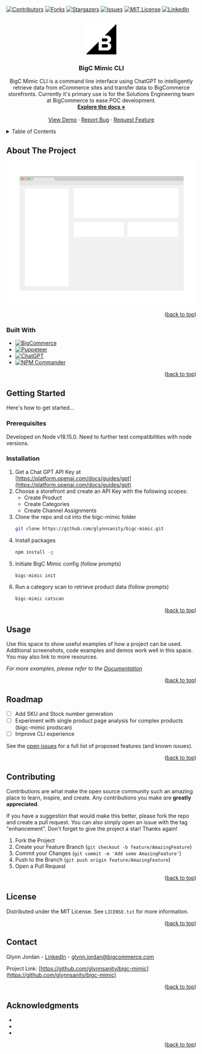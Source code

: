 <!-- Improved compatibility of back to top link: See: https://github.com/othneildrew/Best-README-Template/pull/73 -->
<a name="readme-top"></a>
<!--
*** Thanks for checking out the Best-README-Template. If you have a suggestion
*** that would make this better, please fork the repo and create a pull request
*** or simply open an issue with the tag "enhancement".
*** Don't forget to give the project a star!
*** Thanks again! Now go create something AMAZING! :D
-->



<!-- PROJECT SHIELDS -->
<!--
*** I'm using markdown "reference style" links for readability.
*** Reference links are enclosed in brackets [ ] instead of parentheses ( ).
*** See the bottom of this document for the declaration of the reference variables
*** for contributors-url, forks-url, etc. This is an optional, concise syntax you may use.
*** https://www.markdownguide.org/basic-syntax/#reference-style-links
-->
[![Contributors][contributors-shield]][contributors-url]
[![Forks][forks-shield]][forks-url]
[![Stargazers][stars-shield]][stars-url]
[![Issues][issues-shield]][issues-url]
[![MIT License][license-shield]][license-url]
[![LinkedIn][linkedin-shield]][linkedin-url]



<!-- PROJECT LOGO -->
<br />
<div align="center">
  <a href="https://github.com/glynnsanity/bigc-mimic">
    <img src="images/logo.png" alt="Logo" width="80" height="80">
  </a>

<h3 align="center">BigC Mimic CLI</h3>

  <p align="center">
    BigC Mimic CLI is a command line interface using ChatGPT to intelligently retrieve data from eCommerce sites and transfer data to BigCommerce storefronts. Currently it's primary use is for the Solutions Engineering team at BigCommerce to ease POC development.
    <br />
    <a href="https://github.com/glynnsanity/bigc-mimic"><strong>Explore the docs »</strong></a>
    <br />
    <br />
    <a href="https://github.com/glynnsanity/bigc-mimic">View Demo</a>
    ·
    <a href="https://github.com/glynnsanity/bigc-mimic/issues">Report Bug</a>
    ·
    <a href="https://github.com/glynnsanity/bigc-mimic/issues">Request Feature</a>
  </p>
</div>



<!-- TABLE OF CONTENTS -->
<details>
  <summary>Table of Contents</summary>
  <ol>
    <li>
      <a href="#about-the-project">About The Project</a>
      <ul>
        <li><a href="#built-with">Built With</a></li>
      </ul>
    </li>
    <li>
      <a href="#getting-started">Getting Started</a>
      <ul>
        <li><a href="#prerequisites">Prerequisites</a></li>
        <li><a href="#installation">Installation</a></li>
      </ul>
    </li>
    <li><a href="#usage">Usage</a></li>
    <li><a href="#roadmap">Roadmap</a></li>
    <li><a href="#contributing">Contributing</a></li>
    <li><a href="#license">License</a></li>
    <li><a href="#contact">Contact</a></li>
    <li><a href="#acknowledgments">Acknowledgments</a></li>
  </ol>
</details>



<!-- ABOUT THE PROJECT -->
## About The Project

[![Product Name Screen Shot][product-screenshot]](https://example.com)

<p align="right">(<a href="#readme-top">back to top</a>)</p>



### Built With

* [![BigCommerce]](https://developer.bigcommerce.com/)
* [![Puppeteer]](https://pptr.dev/)
* [![ChatGPT]](https://platform.openai.com/docs/guides/gpt)
* [![NPM Commander]](https://www.npmjs.com/package/commander)


<p align="right">(<a href="#readme-top">back to top</a>)</p>



<!-- GETTING STARTED -->
## Getting Started

Here's how to get started...

### Prerequisites

Developed on Node v18.15.0. Need to further test compatibilities with node versions.

### Installation

1. Get a Chat GPT API Key at [https://platform.openai.com/docs/guides/gpt](https://platform.openai.com/docs/guides/gpt)
2. Choose a storefront and create an API Key with the following scopes:
    - Create Product
    - Create Categories
    - Create Channel Assignments
3. Clone the repo and cd into the bigc-mimic folder
   ```sh
   git clone https://github.com/glynnsanity/bigc-mimic.git
   ```
4. Install packages
   ```sh
   npm install -g
   ```
5. Initiate BigC Mimic config (follow prompts)
   ```sh
   bigc-mimic init
   ```
6. Run a category scan to retrieve product data (follow prompts)
   ```sh
   bigc-mimic catscan
   ```

<p align="right">(<a href="#readme-top">back to top</a>)</p>



<!-- USAGE EXAMPLES -->
## Usage

Use this space to show useful examples of how a project can be used. Additional screenshots, code examples and demos work well in this space. You may also link to more resources.

_For more examples, please refer to the [Documentation](https://example.com)_

<p align="right">(<a href="#readme-top">back to top</a>)</p>



<!-- ROADMAP -->
## Roadmap

- [ ] Add SKU and Stock number generation
- [ ] Experiment with single product page analysis for complex products (bigc-mimic prodscan)
- [ ] Improve CLI experience

See the [open issues](https://github.com/glynnsanity/bigc-mimic/issues) for a full list of proposed features (and known issues).

<p align="right">(<a href="#readme-top">back to top</a>)</p>



<!-- CONTRIBUTING -->
## Contributing

Contributions are what make the open source community such an amazing place to learn, inspire, and create. Any contributions you make are **greatly appreciated**.

If you have a suggestion that would make this better, please fork the repo and create a pull request. You can also simply open an issue with the tag "enhancement".
Don't forget to give the project a star! Thanks again!

1. Fork the Project
2. Create your Feature Branch (`git checkout -b feature/AmazingFeature`)
3. Commit your Changes (`git commit -m 'Add some AmazingFeature'`)
4. Push to the Branch (`git push origin feature/AmazingFeature`)
5. Open a Pull Request

<p align="right">(<a href="#readme-top">back to top</a>)</p>



<!-- LICENSE -->
## License

Distributed under the MIT License. See `LICENSE.txt` for more information.

<p align="right">(<a href="#readme-top">back to top</a>)</p>



<!-- CONTACT -->
## Contact

Glynn Jordan - [LinkedIn]([linkedin_url]) - glynn.jordan@bigcommerce.com

Project Link: [https://github.com/glynnsanity/bigc-mimic](https://github.com/glynnsanity/bigc-mimic)

<p align="right">(<a href="#readme-top">back to top</a>)</p>



<!-- ACKNOWLEDGMENTS -->
## Acknowledgments

* []()
* []()
* []()

<p align="right">(<a href="#readme-top">back to top</a>)</p>



<!-- MARKDOWN LINKS & IMAGES -->
<!-- https://www.markdownguide.org/basic-syntax/#reference-style-links -->
[contributors-shield]: https://img.shields.io/github/contributors/glynnsanity/bigc-mimic.svg?style=for-the-badge
[contributors-url]: https://github.com/glynnsanity/bigc-mimic/graphs/contributors
[forks-shield]: https://img.shields.io/github/forks/glynnsanity/bigc-mimic.svg?style=for-the-badge
[forks-url]: https://github.com/glynnsanity/bigc-mimic/network/members
[stars-shield]: https://img.shields.io/github/stars/glynnsanity/bigc-mimic.svg?style=for-the-badge
[stars-url]: https://github.com/glynnsanity/bigc-mimic/stargazers
[issues-shield]: https://img.shields.io/github/issues/glynnsanity/bigc-mimic.svg?style=for-the-badge
[issues-url]: https://github.com/glynnsanity/bigc-mimic/issues
[license-shield]: https://img.shields.io/github/license/glynnsanity/bigc-mimic.svg?style=for-the-badge
[license-url]: https://github.com/glynnsanity/bigc-mimic/blob/master/LICENSE.txt
[linkedin-shield]: https://img.shields.io/badge/-LinkedIn-black.svg?style=for-the-badge&logo=linkedin&colorB=555
[linkedin-url]: https://linkedin.com/in/glynnjordan
[product-screenshot]: images/screenshot.png


[Puppeteer]: https://img.shields.io/badge/Puppeteer-40B5A4?logo=puppeteer&logoColor=fff&style=for-the-badge
[BigCommerce]: https://img.shields.io/badge/BigCommerce-121118?logo=bigcommerce&logoColor=fff&style=for-the-badge
[ChatGPT]: https://img.shields.io/badge/chatGPT-74aa9c?style=for-the-badge&logo=openai&logoColor=white
[NPM Commander]: https://img.shields.io/badge/NPM-Commander-red?style=for-the-badge&labelColor=black